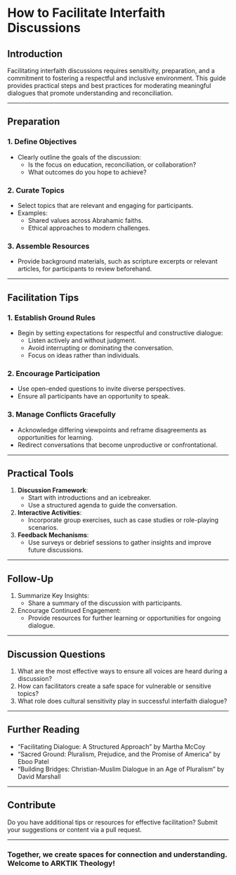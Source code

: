 
# **How to Facilitate Interfaith Discussions**

## **Introduction**
Facilitating interfaith discussions requires sensitivity, preparation, and a commitment to fostering a respectful and inclusive environment. This guide provides practical steps and best practices for moderating meaningful dialogues that promote understanding and reconciliation.

---

## **Preparation**
### **1. Define Objectives**
- Clearly outline the goals of the discussion:
  - Is the focus on education, reconciliation, or collaboration?
  - What outcomes do you hope to achieve?

### **2. Curate Topics**
- Select topics that are relevant and engaging for participants.
- Examples:
  - Shared values across Abrahamic faiths.
  - Ethical approaches to modern challenges.

### **3. Assemble Resources**
- Provide background materials, such as scripture excerpts or relevant articles, for participants to review beforehand.

---

## **Facilitation Tips**
### **1. Establish Ground Rules**
- Begin by setting expectations for respectful and constructive dialogue:
  - Listen actively and without judgment.
  - Avoid interrupting or dominating the conversation.
  - Focus on ideas rather than individuals.

### **2. Encourage Participation**
- Use open-ended questions to invite diverse perspectives.
- Ensure all participants have an opportunity to speak.

### **3. Manage Conflicts Gracefully**
- Acknowledge differing viewpoints and reframe disagreements as opportunities for learning.
- Redirect conversations that become unproductive or confrontational.

---

## **Practical Tools**
1. **Discussion Framework**:
   - Start with introductions and an icebreaker.
   - Use a structured agenda to guide the conversation.
2. **Interactive Activities**:
   - Incorporate group exercises, such as case studies or role-playing scenarios.
3. **Feedback Mechanisms**:
   - Use surveys or debrief sessions to gather insights and improve future discussions.

---

## **Follow-Up**
1. Summarize Key Insights:
   - Share a summary of the discussion with participants.
2. Encourage Continued Engagement:
   - Provide resources for further learning or opportunities for ongoing dialogue.

---

## **Discussion Questions**
1. What are the most effective ways to ensure all voices are heard during a discussion?
2. How can facilitators create a safe space for vulnerable or sensitive topics?
3. What role does cultural sensitivity play in successful interfaith dialogue?

---

## **Further Reading**
- “Facilitating Dialogue: A Structured Approach” by Martha McCoy
- “Sacred Ground: Pluralism, Prejudice, and the Promise of America” by Eboo Patel
- “Building Bridges: Christian-Muslim Dialogue in an Age of Pluralism” by David Marshall

---

## **Contribute**
Do you have additional tips or resources for effective facilitation? Submit your suggestions or content via a pull request.

---

### **Together, we create spaces for connection and understanding. Welcome to ARKTIK Theology!**
